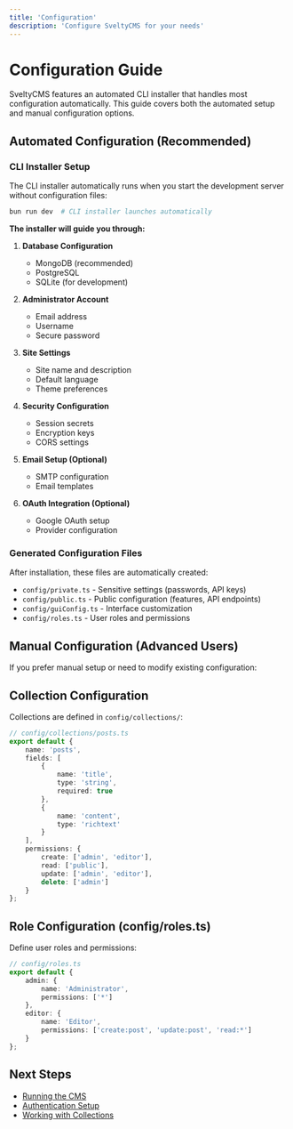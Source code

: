 ```yaml
---
title: 'Configuration'
description: 'Configure SveltyCMS for your needs'
---
```


# Configuration Guide

SveltyCMS features an automated CLI installer that handles most configuration automatically. This guide covers both the automated setup and manual configuration options.

## Automated Configuration (Recommended)

### CLI Installer Setup

The CLI installer automatically runs when you start the development server without configuration files:

```bash
bun run dev  # CLI installer launches automatically
```

**The installer will guide you through:**

1. **Database Configuration**
   - MongoDB (recommended)
   - PostgreSQL
   - SQLite (for development)

2. **Administrator Account**
   - Email address
   - Username
   - Secure password

3. **Site Settings**
   - Site name and description
   - Default language
   - Theme preferences

4. **Security Configuration**
   - Session secrets
   - Encryption keys
   - CORS settings

5. **Email Setup (Optional)**
   - SMTP configuration
   - Email templates

6. **OAuth Integration (Optional)**
   - Google OAuth setup
   - Provider configuration

### Generated Configuration Files

After installation, these files are automatically created:

- `config/private.ts` - Sensitive settings (passwords, API keys)
- `config/public.ts` - Public configuration (features, API endpoints)
- `config/guiConfig.ts` - Interface customization
- `config/roles.ts` - User roles and permissions

## Manual Configuration (Advanced Users)

If you prefer manual setup or need to modify existing configuration:

## Collection Configuration

Collections are defined in `config/collections/`:

```typescript
// config/collections/posts.ts
export default {
	name: 'posts',
	fields: [
		{
			name: 'title',
			type: 'string',
			required: true
		},
		{
			name: 'content',
			type: 'richtext'
		}
	],
	permissions: {
		create: ['admin', 'editor'],
		read: ['public'],
		update: ['admin', 'editor'],
		delete: ['admin']
	}
};
```

## Role Configuration (config/roles.ts)

Define user roles and permissions:

```typescript
// config/roles.ts
export default {
	admin: {
		name: 'Administrator',
		permissions: ['*']
	},
	editor: {
		name: 'Editor',
		permissions: ['create:post', 'update:post', 'read:*']
	}
};
```

## Next Steps

- [Running the CMS](./06-Running.md)
- [Authentication Setup](../auth/01-Authentication.md)
- [Working with Collections](../collections/01-Collections.md)
